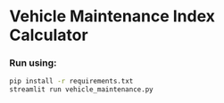 # Vehicle Maintenance Index Calculator


### Run using:

```sh
pip install -r requirements.txt
streamlit run vehicle_maintenance.py
```
